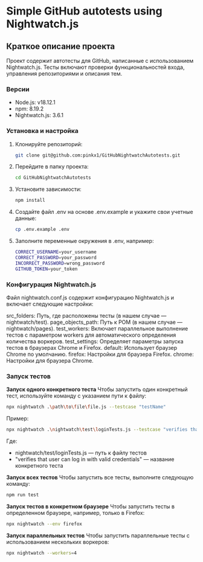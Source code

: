 # Simple GitHub autotests using Nightwatch.js

## Краткое описание проекта

Проект содержит автотесты для GitHub, написанные с использованием Nightwatch.js. Тесты включают проверки функциональностей входа, управления репозиториями и описания тем.

### Версии
- Node.js: v18.12.1
- npm: 8.19.2
- Nightwatch.js: 3.6.1

### Установка и настройка

1. Клонируйте репозиторий:
   ```bash
   git clone git@github.com:pinkx1/GitHubNightwatchAutotests.git
2. Перейдите в папку проекта:
   ```bash 
   cd GitHubNightwatchAutotests
3. Установите зависимости:
    ```bash 
   npm install
4. Создайте файл .env на основе .env.example и укажите свои учетные данные:
   ```bash 
   cp .env.example .env
5. Заполните переменные окружения в .env, например:
   ```bash 
   CORRECT_USERNAME=your_username
   CORRECT_PASSWORD=your_password
   INCORRECT_PASSWORD=wrong_password
   GITHUB_TOKEN=your_token

### Конфигурация Nightwatch.js

Файл nightwatch.conf.js содержит конфигурацию Nightwatch.js и включает следующие настройки:

src_folders: Путь, где расположены тесты (в нашем случае — nightwatch/test).
page_objects_path: Путь к POM (в нашем случае — nightwatch/pages).
test_workers: Включает параллельное выполнение тестов с параметром workers для автоматического определения количества воркеров.
test_settings: Определяет параметры запуска тестов в браузерах Chrome и Firefox.
default: Использует браузер Chrome по умолчанию.
firefox: Настройки для браузера Firefox.
chrome: Настройки для браузера Chrome.

### Запуск тестов

**Запуск одного конкретного теста**
Чтобы запустить один конкретный тест, используйте команду с указанием пути к файлу:
```bash 
npx nightwatch .\path\to\file\file.js --testcase "testName"
```
Пример:
```bash 
npx nightwatch .\nightwatch\test\loginTests.js --testcase "verifies that user can log in with valid credentials"
````
Где:
- nightwatch/test/loginTests.js — путь к файлу тестов
- "verifies that user can log in with valid credentials" — название конкретного теста

**Запуск всех тестов**
Чтобы запустить все тесты, выполните следующую команду:
```bash 
npm run test
```

**Запуск тестов в конкретном браузере**
Чтобы запустить тесты в определенном браузере, например, только в Firefox:
```bash 
npx nightwatch --env firefox
```

**Запуск параллельных тестов**
Чтобы запустить параллельные тесты с использованием нескольких воркеров:
```bash 
npx nightwatch --workers=4
```
